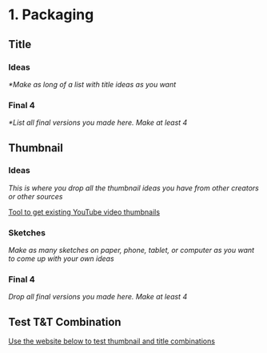 # 1. Packaging

## Title

### Ideas

_*Make as long of a list with title ideas as you want_

### Final 4

_*List all final versions you made here. Make at least 4_

## Thumbnail

### Ideas

_This is where you drop all the thumbnail ideas you have from other creators or other sources_

[Tool to get existing YouTube video thumbnails](https://www.get-youtube-thumbnail.com/)

### Sketches

_Make as many sketches on paper, phone, tablet, or computer as you want to come up with your own ideas_

### Final 4

_Drop all final versions you made here. Make at least 4_

## Test T&T Combination

[Use the website below to test thumbnail and title combinations](https://thumbsup.tv/)
